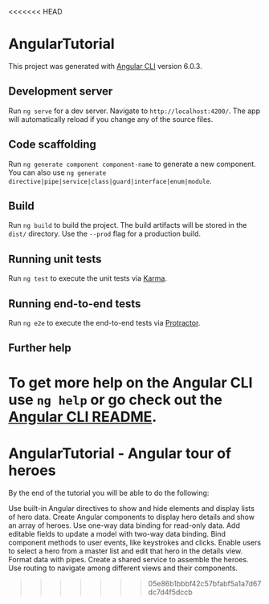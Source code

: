 <<<<<<< HEAD
# AngularTutorial

This project was generated with [Angular CLI](https://github.com/angular/angular-cli) version 6.0.3.

## Development server

Run `ng serve` for a dev server. Navigate to `http://localhost:4200/`. The app will automatically reload if you change any of the source files.

## Code scaffolding

Run `ng generate component component-name` to generate a new component. You can also use `ng generate directive|pipe|service|class|guard|interface|enum|module`.

## Build

Run `ng build` to build the project. The build artifacts will be stored in the `dist/` directory. Use the `--prod` flag for a production build.

## Running unit tests

Run `ng test` to execute the unit tests via [Karma](https://karma-runner.github.io).

## Running end-to-end tests

Run `ng e2e` to execute the end-to-end tests via [Protractor](http://www.protractortest.org/).

## Further help

To get more help on the Angular CLI use `ng help` or go check out the [Angular CLI README](https://github.com/angular/angular-cli/blob/master/README.md).
=======
# AngularTutorial - Angular tour of heroes 

By the end of the tutorial you will be able to do the following:

Use built-in Angular directives to show and hide elements and display lists of hero data.
Create Angular components to display hero details and show an array of heroes.
Use one-way data binding for read-only data.
Add editable fields to update a model with two-way data binding.
Bind component methods to user events, like keystrokes and clicks.
Enable users to select a hero from a master list and edit that hero in the details view.
Format data with pipes.
Create a shared service to assemble the heroes.
Use routing to navigate among different views and their components.
>>>>>>> 05e86b1bbbf42c57bfabf5a1a7d67dc7d4f5dccb
